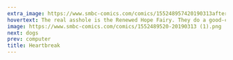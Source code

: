 ```yaml
---
extra_image: https://www.smbc-comics.com/comics/155248957420190313after (1).png
hovertext: The real asshole is the Renewed Hope Fairy. They do a good-cop bad-cop routine together.
image: https://www.smbc-comics.com/comics/1552489520-20190313 (1).png
next: dogs
prev: computer
title: Heartbreak
---
```

